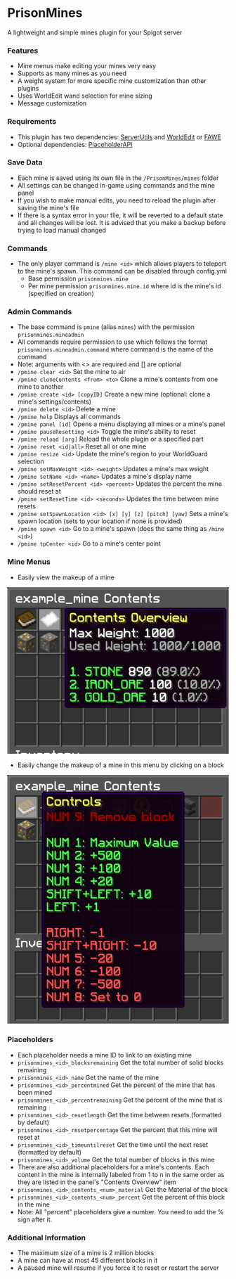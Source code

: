# PrisonMines
A lightweight and simple mines plugin for your Spigot server

### Features
 - Mine menus make editing your mines very easy
 - Supports as many mines as you need
 - A weight system for more specific mine customization than other plugins
 - Uses WorldEdit wand selection for mine sizing
 - Message customization

### Requirements
 - This plugin has two dependencies: [ServerUtils](https://www.spigotmc.org/resources/serverutils.106515/) and [WorldEdit](https://dev.bukkit.org/projects/worldedit) or [FAWE](https://www.spigotmc.org/resources/fastasyncworldedit.13932/)
 - Optional dependencies: [PlaceholderAPI](https://www.spigotmc.org/resources/placeholderapi.6245/)

### Save Data
 - Each mine is saved using its own file in the `/PrisonMines/mines` folder
 - All settings can be changed in-game using commands and the mine panel
 - If you wish to make manual edits, you need to reload the plugin after saving the mine's file
 - If there is a syntax error in your file, it will be reverted to a default state and all changes will be lost. It is advised that you make a backup before trying to load manual changed

### Commands
 - The only player command is `/mine <id>` which allows players to teleport to the mine's spawn. This command can be disabled through config.yml
   - Base permission `prisonmines.mine`
   - Per mine permission `prisonmines.mine.id` where id is the mine's id (specified on creation)

### Admin Commands
 - The base command is `pmine` (alias `mines`) with the permission `prisonmines.mineadmin`
 - All commands require permission to use which follows the format `prisonmines.mineadmin.command` where command is the name of the command
 - Note: arguments with <> are required and [] are optional
 - `/pmine clear <id>` Set the mine to air
 - `/pmine cloneContents <from> <to>` Clone a mine's contents from one mine to another
 - `/pmine create <id> [copyID]` Create a new mine (optional: clone a mine's settings/contents)
 - `/pmine delete <id>` Delete a mine
 - `/pmine help` Displays all commands
 - `/pmine panel [id]` Opens a menu displaying all mines or a mine's panel
 - `/pmine pauseResetting <id>` Toggle the mine's ability to reset
 - `/pmine reload [arg]` Reload the whole plugin or a specified part
 - `/pmine reset <id|all>` Reset all or one mine
 - `/pmine resize <id>` Update the mine's region to your WorldGuard selection
 - `/pmine setMaxWeight <id> <weight>` Updates a mine's max weight
 - `/pmine setName <id> <name>` Updates a mine's display name
 - `/pmine setResetPercent <id> <percent>` Updates the percent the mine should reset at
 - `/pmine setResetTime <id> <seconds>` Updates the time between mine resets
 - `/pmine setSpawnLocation <id> [x] [y] [z] [pitch] [yaw]` Sets a mine's spawn location (sets to your location if none is provided)
 - `/pmine spawn <id>` Go to a mine's spawn (does the same thing as `/mine <id>`)
 - `/pmine tpCenter <id>` Go to a mine's center point

### Mine Menus
 - Easily view the makeup of a mine

![contents.png](images/contents.png)
 - Easily change the makeup of a mine in this menu by clicking on a block

![controls.png](images/controls.png)

### Placeholders
 - Each placeholder needs a mine ID to link to an existing mine
 - `prisonmines_<id>_blocksremaining` Get the total number of solid blocks remaining
 - `prisonmines_<id>_name` Get the name of the mine
 - `prisonmines_<id>_percentmined` Get the percent of the mine that has been mined
 - `prisonmines_<id>_percentremaining` Get the percent of the mine that is remaining
 - `prisonmines_<id>_resetlength` Get the time between resets (formatted by default)
 - `prisonmines_<id>_resetpercentage` Get the percent that this mine will reset at
 - `prisonmines_<id>_timeuntilreset` Get the time until the next reset (formatted by default)
 - `prisonmines_<id>_volume` Get the total number of blocks in this mine
 - There are also additional placeholders for a mine's contents. Each content in the mine is internally labeled from 1 to n in the same order as they are listed in the panel's "Contents Overview" item
 - `prisonmines_<id>_contents_<num>_material` Get the Material of the block
 - `prisonmines_<id>_contents_<num>_percent` Get the percent of this block in the mine
 - Note: All "percent" placeholders give a number. You need to add the % sign after it.

### Additional Information
 - The maximum size of a mine is 2 million blocks
 - A mine can have at most 45 different blocks in it
 - A paused mine will resume if you force it to reset or restart the server
